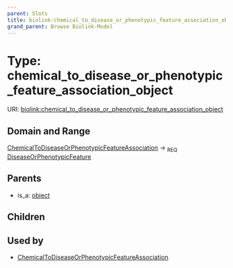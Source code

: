```yaml
---
parent: Slots
title: biolink:chemical_to_disease_or_phenotypic_feature_association_object
grand_parent: Browse Biolink-Model
---
```


# Type: chemical_to_disease_or_phenotypic_feature_association_object




URI: [biolink:chemical_to_disease_or_phenotypic_feature_association_object](https://w3id.org/biolink/vocab/chemical_to_disease_or_phenotypic_feature_association_object)

## Domain and Range

[ChemicalToDiseaseOrPhenotypicFeatureAssociation](ChemicalToDiseaseOrPhenotypicFeatureAssociation.md) ->  <sub>REQ</sub> [DiseaseOrPhenotypicFeature](DiseaseOrPhenotypicFeature.md)

## Parents

 *  is_a: [object](object.md)

## Children


## Used by

 * [ChemicalToDiseaseOrPhenotypicFeatureAssociation](ChemicalToDiseaseOrPhenotypicFeatureAssociation.md)
